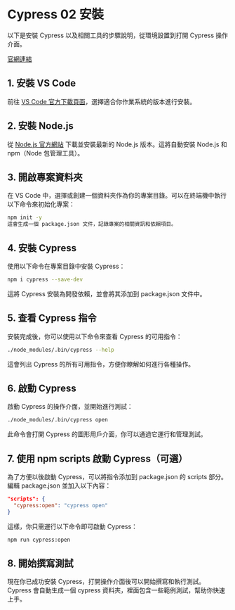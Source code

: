 # Cypress 02 安裝

以下是安裝 Cypress 以及相關工具的步驟說明，從環境設置到打開 Cypress 操作介面。

[官網連結](https://www.cypress.io/)

## 1. 安裝 VS Code
前往 [VS Code 官方下載頁面](https://code.visualstudio.com/download)，選擇適合你作業系統的版本進行安裝。

## 2. 安裝 Node.js
從 [Node.js 官方網站](https://nodejs.org/zh-tw?gad_source=1&gclid=Cj0KCQjwrp-3BhDgARIsAEWJ6SyAEe7ZKpYJQ0QYliXWe2y4WcoTdjSnFY29jbyzZ5Y506X7dW3TDq4aAiLJEALw_wcB) 下載並安裝最新的 Node.js 版本。這將自動安裝 Node.js 和 npm（Node 包管理工具）。

## 3. 開啟專案資料夾
在 VS Code 中，選擇或創建一個資料夾作為你的專案目錄。可以在終端機中執行以下命令來初始化專案：

```bash
npm init -y
這會生成一個 package.json 文件，記錄專案的相關資訊和依賴項目。
```

## 4. 安裝 Cypress
使用以下命令在專案目錄中安裝 Cypress：

```bash
npm i cypress --save-dev
```

這將 Cypress 安裝為開發依賴，並會將其添加到 package.json 文件中。

## 5. 查看 Cypress 指令
安裝完成後，你可以使用以下命令來查看 Cypress 的可用指令：

```bash
./node_modules/.bin/cypress --help
```

這會列出 Cypress 的所有可用指令，方便你瞭解如何進行各種操作。

## 6. 啟動 Cypress
啟動 Cypress 的操作介面，並開始進行測試：

```bash
./node_modules/.bin/cypress open
```

此命令會打開 Cypress 的圖形用戶介面，你可以通過它運行和管理測試。

## 7. 使用 npm scripts 啟動 Cypress（可選）
為了方便以後啟動 Cypress，可以將指令添加到 package.json 的 scripts 部分。編輯 package.json 並加入以下內容：


```json
"scripts": {
  "cypress:open": "cypress open"
}
```
這樣，你只需運行以下命令即可啟動 Cypress：

```bash
npm run cypress:open
```
## 8. 開始撰寫測試
現在你已成功安裝 Cypress，打開操作介面後可以開始撰寫和執行測試。
Cypress 會自動生成一個 cypress 資料夾，裡面包含一些範例測試，幫助你快速上手。